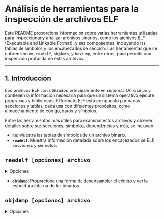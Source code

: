 # Análisis de herramientas para la inspección de archivos ELF

Este README proporciona información sobre varias herramientas utilizadas para inspeccionar y analizar archivos binarios, como los archivos ELF (Executable and Linkable Format), y sus componentes, incluyendo las tablas de símbolos y los encabezados de sección. Las herramientas que se cubren son `nm`, `readelf`, `objdump`, y `hexdump`, entre otras, para permitir una inspección profunda de estos archivos.

---

## 1. Introducción

Los archivos ELF son utilizados principalmente en sistemas Unix/Linux y contienen la información necesaria para que un sistema operativo ejecute programas y bibliotecas. El formato ELF está compuesto por varias secciones y tablas, cada una con diferentes propósitos, como almacenamiento de código, datos y símbolos.

Entre las herramientas más útiles para examinar estos archivos y obtener detalles sobre sus secciones, símbolos, dependencias y más, se incluyen:

- **`nm`**: Muestra las tablas de símbolos de un archivo binario.
- **`readelf`**: Muestra información detallada sobre los encabezados de ELF, secciones y símbolos.
## `readelf [opciones] archivo`
<details>
  <summary>Opciones</summary>
  
  - `-h` (header)  
  - `-l` (encabezados de segmentos)  
  - `-S` (encabezados de secciones)  
  - `-s` (Tabla de simbolos)  
  - `-r` (relocalizacion)  
  - `-t` (detalles de las secciones)  

</details>

- **`objdump`**: Proporciona una forma de desensamblar el código y ver la estructura interna de los binarios.
## `objdump [opciones] archivo`
<details>
  <summary>Opciones</summary>
  
  - `-h` (encabezado del archivo binario)  
  - `-d` (desensamblar código)  
  - `-D` (desensamblar completo)  
  - `-t` (tabla de símbolos)  
  - `-r` (reubicaciones)  
  - `-x` (detalles de las secciones)  
  - `-s` (volcado en hexadecimal)  
  - `-p` (dependencias)  

- **`hexdump`**: Permite visualizar el contenido binario de los archivos en diferentes formatos.
## `hexdump [opciones] archivo`
<details>
  <summary>Opciones</summary>
  
  - `-C` (estilo canónico: direcciones, hexadecimales y ASCII)  
  - `-n` (mostrar solo los primeros N bytes)  
  - `-s` (desplazar el inicio del volcado N bytes)  
  - `-e` (especificar el formato de salida)  
  - `-v` (mostrar todo sin comprimir, incluso repeticiones)  
  - `-x` (mostrar en formato hexadecimal de 2 bytes)  
  - `-b` (mostrar en formato binario)  
  - `-o` (mostrar en formato octal)  
  - `-c` (mostrar caracteres ASCII correspondientes)  
  - `-p` (mostrar solo los bytes, sin direcciones ni ASCII)  

</details>
---

## 2. Herramientas de Inspección

### `nm` - Visualización de Símbolos en Archivos Binarios

La herramienta `nm` se utiliza para listar los símbolos definidos en un archivo binario, y su salida permite identificar las funciones y variables globales, así como las definiciones no resueltas (símbolos indefinidos) ordenadas alfabeticamente.

#### Comandos de este proyecto:
- `nm -p <archivo>`: Muestra los símbolos en el orden en que aparecen en el archivo.
- `nm -g <archivo>`: Muestra solo los símbolos externos (globales).
- `nm -a <archivo>`: Muestra todos los símbolos, incluidos los utilizados solo para depuración.
- `nm -u <archivo>`: Muestra solo los símbolos indefinidos (no resueltos).
- `nm -r <archivo>`: Invierte el orden de la salida (puede ser útil al analizar dependencias).


Referencias adicionales sobre cómo interpretar los símbolos y su información:  
- [Oracle ELF Format Documentation](https://docs.oracle.com/cd/E19120-01/open.solaris/819-0690/6n33n7fcd/index.html)

### `readelf` - Análisis del Formato ELF

La herramienta `readelf` permite inspeccionar la estructura interna de los archivos ELF, proporcionando información sobre los encabezados, las secciones, las tablas de símbolos y más.

#### Comandos comunes de `readelf`:
- `readelf -h <archivo>`: Muestra el encabezado del archivo ELF.
- `readelf -l <archivo>`: Muestra los encabezados de los segmentos.
- `readelf -S <archivo>`: Muestra los encabezados de las secciones.
- `readelf -s <archivo>`: Muestra la tabla de símbolos.
- `readelf -r <archivo>`: Muestra la información de reubicación de las secciones.


**Estructura del encabezado ELF**:
- [Elf Header Documentation](https://docs.oracle.com/cd/E19120-01/open.solaris/819-0690/chapter6-43405/index.html)

```c
typedef struct {
    unsigned char   e_ident[EI_NIDENT]; // Los primeros bytes, contienen las "palabras mágicas"
    Elf64_Half      e_type;             // Tipo de archivo (ej. ejecutable, compartido)
    Elf64_Half      e_machine;          // Arquitectura (x86_64, ARM, etc.)
    Elf64_Word      e_version;          // Versión del archivo ELF
    Elf64_Addr      e_entry;            // Dirección de entrada (punto de inicio de ejecución)
    Elf64_Off       e_phoff;            // Desplazamiento de la tabla de encabezados del programa
    Elf64_Off       e_shoff;            // Desplazamiento de la tabla de encabezados de secciones
    Elf64_Word      e_flags;            // Flags del archivo ELF
    Elf64_Half      e_ehsize;           // Tamaño del encabezado ELF
    Elf64_Half      e_phentsize;        // Tamaño de cada entrada en la tabla de encabezados del programa
    Elf64_Half      e_phnum;            // Número de entradas en la tabla de encabezados del programa
    Elf64_Half      e_shentsize;        // Tamaño de cada entrada en la tabla de encabezados de secciones
    Elf64_Half      e_shnum;            // Número de entradas en la tabla de encabezados de secciones
    Elf64_Half      e_shstrndx;         // Índice de la tabla de cadenas de nombres de secciones
} Elf64_Ehdr;
```
**Estructura del encabezado ELF**:
- [Elf Sections Documentation](https://docs.oracle.com/cd/E19683-01/816-1386/chapter6-94076/index.html)
```c
typedef struct {
    Elf64_Word      sh_name;                // Nombre de la sección (índice en la tabla de cadenas)
    Elf64_Word      sh_type;                // Tipo de sección
    Elf64_Xword     sh_flags;               // Flags de la sección
    Elf64_Addr      sh_addr;                // Dirección virtual donde comienza la sección
    Elf64_Off       sh_offset;              // Desplazamiento desde el inicio del archivo
    Elf64_Xword     sh_size;                // Tamaño de la sección en bytes
    Elf64_Word      sh_link;                // Enlace a otra sección
    Elf64_Word      sh_info;                // Información adicional
    Elf64_Xword     sh_addralign;           // Alineación de la sección
    Elf64_Xword     sh_entsize;             // Tamaño de las entradas (si la sección es una tabla)
} Elf64_Shdr;
```

**Estructura de los simbolos**:
- [Elf Symbols Documentation](https://docs.oracle.com/cd/E19683-01/816-1386/chapter6-79797/index.html)
```c
typedef struct {
    Elf64_Word      st_name;                // Nombre del símbolo (índice en la tabla de cadenas)
    unsigned char   st_info;                // Tipo y enlace del símbolo (STB_LOCAL, STB_GLOBAL, STT_FUNC, etc.)
    unsigned char   st_other;               // Visibilidad del símbolo
    Elf64_Half      st_shndx;               // Índice de la sección que contiene el símbolo
    Elf64_Addr      st_value;               // Dirección donde se encuentra el símbolo
    Elf64_Xword     st_size;                // Tamaño del símbolo
} Elf64_Sym;
```

Los símbolos pueden tener diferentes tipos y atributos, tales como:
- **STB_LOCAL**		**0**: Símbolos locales, solo visibles dentro del archivo.
- **STB_GLOBAL**	**1**: Símbolos globales, visibles para otros archivos.
- **STB_WEAK**		**2**: Símbolos débiles, con menor prioridad que los símbolos globales.

**Tipos de símbolos**:
- **STT_NOTYPE**	**0**: El tipo de simbolo no esta especificado.
- **STT_OBJECT**	**1**: Objetos de datos (como variables).
- **STT_FUNC**		**2**: Funciones.
- **STT_SECTION**	**3**: Símbolos asociados a secciones.
- **STT_FILE**		**4**:Simbolo asociado al nombre del fichero
- **STT_COMMON**	**5**:Simbolo comun sin inicializar , se trata igual que el **STT_OBJECT**
